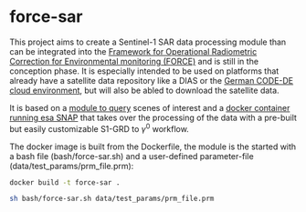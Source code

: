 # force-sar
This project aims to create a Sentinel-1 SAR data processing module than can be integrated into the [Framework for Operational Radiometric Correction for Environmental monitoring (FORCE)](https://force-eo.readthedocs.io/en/latest/) and is still in the conception phase. It is especially intended to be used on platforms that already have a satellite data repository like a DIAS or the [German CODE-DE cloud environment](https://code-de.org/de/), but will also be abled to download the satellite data.

It is based on a [module to query](https://github.com/felixlobert/rcodede) scenes of interest and a [docker container running esa SNAP](https://hub.docker.com/r/mundialis/esa-snap) that takes over the processing of the data with a pre-built but easily customizable S1-GRD to $\gamma^0$ workflow.

The docker image is built from the Dockerfile, the module is the started with a bash file (bash/force-sar.sh) and a user-defined parameter-file (data/test_params/prm_file.prm):
```bash
docker build -t force-sar .

sh bash/force-sar.sh data/test_params/prm_file.prm
```